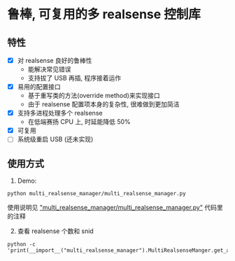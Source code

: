 # 鲁棒, 可复用的多 realsense 控制库

## 特性
- [x] 对 realsense 良好的鲁棒性
    - 能解决常见错误
    - 支持拔了 USB 再插, 程序接着运作
- [x] 易用的配置接口
    - 基于重写类的方法(override method)来实现接口
    - 由于 realsense 配置项本身的复杂性, 很难做到更加简洁
- [x] 支持多进程处理多个 realsense
    - 在低端赛扬 CPU 上, 时延能降低 50%
- [x] 可复用
- [ ] 系统级重启 USB (还未实现)

## 使用方式

1. Demo:
```
python multi_realsense_manager/multi_realsense_manager.py
```
使用说明见 ["multi_realsense_manager/multi_realsense_manager.py"](multi_realsense_manager/multi_realsense_manager.py#L248-301) 代码里的注释

2. 查看 realsense 个数和 snid
```
python -c 'print(__import__("multi_realsense_manager").MultiRealsenseManger.get_all_snids())'
```